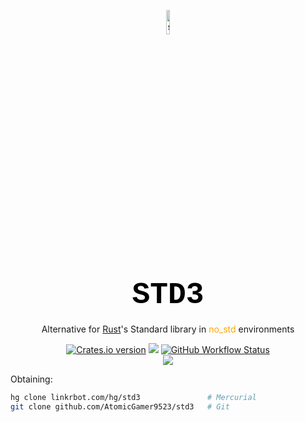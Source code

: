 <p align="center"><img src="https://www.api.linkrbot.com/cdn/std3.png"alt="std3-logo"style="width:10%"/></p>
<h1 align="center"><b style="font-size:5vw;font-family:courier;color:black;align:center;">STD3</b></h1>
<p align="center"style="">Alternative for <a href="https://www.rust-lang.org/">Rust</a>'s Standard library in <a style="text-decoration:none;color:orange;">no_std</a> environments</p>
<div align="center">
    <a href="https://crates.io/crates/std3"><img src="https://img.shields.io/crates/v/std3.svg?style=flat" alt="Crates.io version"/></a>
    <a><img src="https://img.shields.io/crates/l/std3?label=License"></a>
    <a href="https://www.github.linkrbot.com/std3"><img alt="GitHub Workflow Status" src="https://img.shields.io/github/workflow/status/AtomicGamer9523/std3/Page?label=Docs"></a>
    <br>
    <a href="https://rust-osdev.com/"><img src="https://img.shields.io/github/followers/atomicgamer9523?label=AtomicGamer9523%20(Me)&style=social"/></a>
</div>

Obtaining:
```bash
hg clone linkrbot.com/hg/std3               # Mercurial
git clone github.com/AtomicGamer9523/std3   # Git
```

